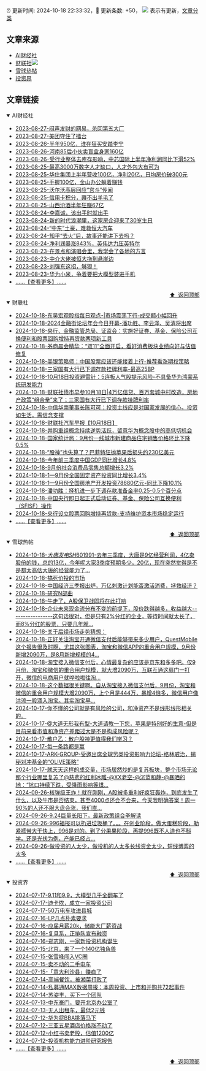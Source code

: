 ##

:alarm_clock: 更新时间: 2024-10-18 22:33:32，:rocket: 更新条数: +50， ![](/assets/dot.png) 表示有更新，[文章分类](/TAGS.md)

## 文章来源

- [AI财经社](#ai财经社)  
- [财联社](#财联社)![](/assets/dot.png)   
- [雪球热帖](#雪球热帖)  
- [投资界](#投资界)  

## 文章链接

<details open>
<summary id="ai财经社">
 AI财经社
</summary>


- [2023-08-27-闷声发财的网易，杀回第五大厂](https://www.aicaijing.com.cn/article/18610)  
- [2023-08-27-美团守住了擂台](https://www.aicaijing.com.cn/article/18611)  
- [2023-08-26-半年950亿，谁在狂买安踏李宁](https://www.aicaijing.com.cn/article/18607)  
- [2023-08-26-河南85后小伙卖盲盒身家160亿](https://www.aicaijing.com.cn/article/18608)  
- [2023-08-26-受行业整体去库存影响，中芯国际上半年净利润同比下滑52%](https://www.aicaijing.com.cn/article/18609)  
- [2023-08-25-最高3000万数字人才缺口，人才外包大有可为](https://www.aicaijing.com.cn/article/18601)  
- [2023-08-25-华住集团上半年营收100亿，净利20亿，日均房价破300元](https://www.aicaijing.com.cn/article/18602)  
- [2023-08-25-手握100亿，金山办公躺着赚钱](https://www.aicaijing.com.cn/article/18603)  
- [2023-08-25-沃尔沃高层回应“宫斗”传闻](https://www.aicaijing.com.cn/article/18604)  
- [2023-08-25-信用卡积分，薅不出羊毛了](https://www.aicaijing.com.cn/article/18605)  
- [2023-08-25-山西汾酒半年狂赚67亿](https://www.aicaijing.com.cn/article/18606)  
- [2023-08-24-李嘉诚，该出手时就出手](https://www.aicaijing.com.cn/article/18596)  
- [2023-08-24-新的时代浪潮里，这家房企迎来了30岁生日](https://www.aicaijing.com.cn/article/18597)  
- [2023-08-24-“中东”土豪，难救恒大汽车](https://www.aicaijing.com.cn/article/18598)  
- [2023-08-24-知乎“去火”后，故事还能讲下去吗？](https://www.aicaijing.com.cn/article/18599)  
- [2023-08-24-净利润暴涨843%，英伟达力压英特尔](https://www.aicaijing.com.cn/article/18600)  
- [2023-08-23-在景点和演唱会里，我学会了各地的方言](https://www.aicaijing.com.cn/article/18591)  
- [2023-08-23-中介大佬被恒大拖到悬崖边](https://www.aicaijing.com.cn/article/18592)  
- [2023-08-23-刘强东这招，够狠！](https://www.aicaijing.com.cn/article/18593)  
- [2023-08-23-华为小米，争着要把大模型装进手机](https://www.aicaijing.com.cn/article/18594)  
- [......【查看更多】......](/details/AI财经社.md)

<div align="right"><a href="#文章来源">⬆ &nbsp;返回顶部</a></div>
</details>

<details open>
<summary id="财联社">
 财联社
</summary>


- [2024-10-18-东吴宏观股指每日观点-|市场震荡下行-成交额小幅回升](https://www.cls.cn/detail/1829395)  
- [2024-10-18-2024金融街论坛年会今日开幕-潘功胜、李云泽、吴清将出席](https://www.cls.cn/detail/1829409)  
- [2024-10-18-央行、金融监管总局、证监会：实施好证券、基金、保险公司互换便利和股票回购增持再贷款两项新工具](https://www.cls.cn/detail/1829388)  
- [2024-10-18-券商晨会精华：“双11”全面开启，看好消费板块业绩向好与估值修复](https://www.cls.cn/detail/1829364)  
- [2024-10-18-美银策略师：中国股票应该还能接着上行-推荐看涨期权策略](https://www.cls.cn/detail/1829365)  
- [2024-10-18-三家国有大行已下调存款挂牌利率-最高25BP](https://www.cls.cn/detail/1829339)  
- [2024-10-18-10月18日投资避雷针：5连板人气股提示风险-不具备华为鸿蒙系统研发能力](https://www.cls.cn/detail/1829354)  
- [2024-10-18-财联社债市早参10月18日|4万亿信贷、百万套城中村改造，房地产政策“组合拳”来了；三家国有大行已下调存款挂牌利率](https://www.cls.cn/detail/1829372)  
- [2024-10-18-中信华南董事长陈可可：投资主线应是对国家发展的信心，投资如生活，需信念支撑](https://www.cls.cn/detail/1829401)  
- [2024-10-18-财联社汽车早报【10月18日】](https://www.cls.cn/detail/1829392)  
- [2024-10-18-并购重组概念持续逆势活跃，留意华为概念股中的高低切机会](https://www.cls.cn/detail/1829420)  
- [2024-10-18-国家统计局：9月份一线城市新建商品住宅销售价格环比下降0.5%](https://www.cls.cn/detail/1829452)  
- [2024-10-18-“股神”也失算了？巴菲特狂抛苹果后损失约230亿美元](https://www.cls.cn/detail/1829455)  
- [2024-10-18-今年前三季度中国GDP同比增长4.8%](https://www.cls.cn/detail/1829481)  
- [2024-10-18-9月份社会消费品零售总额增长3.2%](https://www.cls.cn/detail/1829465)  
- [2024-10-18-1—9月份全国固定资产投资同比增长3.4%](https://www.cls.cn/detail/1829504)  
- [2024-10-18-1—9月份全国房地产开发投资78680亿元-同比下降10.1%](https://www.cls.cn/detail/1829522)  
- [2024-10-18-潘功胜：择机进一步下调存款准备金率0.25-0.5个百分点](https://www.cls.cn/detail/1829572)  
- [2024-10-18-中国央行即日起正式启动证券、基金、保险公司互换便利（SFISF）操作](https://www.cls.cn/detail/1829584)  
- [2024-10-18-央行设立股票回购增持再贷款-支持维护资本市场稳定运行](https://www.cls.cn/detail/1829585)  
- [......【查看更多】......](/details/财联社.md)

<div align="right"><a href="#文章来源">⬆ &nbsp;返回顶部</a></div>
</details>

<details open>
<summary id="雪球热帖">
 雪球热帖
</summary>


- [2024-10-18-$大唐发电SH601991$-去年三季度，大唐是9亿经营利润，4亿卖股份的钱，总的13亿，今年呢大家3季度预期多少，20亿，现在突然觉得是不是都太高估大唐的经营能力了...](https://xueqiu.com/2889058130/308651140)  
- [2024-10-18-搞死价投的市场](https://xueqiu.com/2241249492/308524162)  
- [2024-10-18-中国经济三季报出炉，万亿刺激计划能否激活消费，拯救经济？](https://xueqiu.com/5773569265/308557311)  
- [2024-10-18-研究N部曲](https://xueqiu.com/7123126150/308553800)  
- [2024-10-18-牛走了，A股保卫战即将在此打响](https://xueqiu.com/9333565636/308534656)  
- [2024-10-18-企业未来现金流分布不变的前提下，股价跌得越多，收益越大-----------------这句话很对，但是只有2%分红的企业，等待时间就太长了，而8%分红的股票，只要几年就...](https://xueqiu.com/8790885129/308527297)  
- [2024-10-18-关于后续市场走势猜想：](https://xueqiu.com/7860276567/308625545)  
- [2024-10-18-正好关注淘宝开通微信支付后能够带来多少用户，QuestMobile这个报告很及时啊，尤其这张图表，淘宝和微信APP的重合用户规模，9月份新增2090万，是8月新增规模的4...](https://xueqiu.com/7318086163/308628510)  
- [2024-10-18-淘宝接入微信支付后，心情最复杂的应该是京东和多多吧。仅9月份，淘宝和微信的重合用户规模，就大增2090万，互联互通这扇门一打开，微信的电商用户就哗啦啦往淘...](https://xueqiu.com/3721066380/308643944)  
- [2024-10-18-这个数据很关键啊。自从淘宝接入微信支付后，9月份，淘宝和微信的重合用户规模大增2090万，上个月是444万，暴增4倍多，微信用户像洪流一般涌入淘宝。其实淘宝早...](https://xueqiu.com/9333565636/308648087)  
- [2024-10-17-你不懂的公司就是有风险的公司，和净资产不是线形线形相关的。](https://xueqiu.com/1247347556/308500644)  
- [2024-10-17-@大道无形我有型-大道请教一下您，苹果是特别好的生意-但是目前来看市值和净资产差距过大是不是构成风险呢？](https://xueqiu.com/8371348976/308498947)  
- [2024-10-17-散户乙：散户股神更值得我们学习？](https://xueqiu.com/7934656604/308490185)  
- [2024-10-17-每一条路都是赢](https://xueqiu.com/8790885129/308475245)  
- [2024-10-17-ARK-GROUP-受邀出席全球另类投资影响力论坛-格林威治，揭秘对冲基金的“OLIVE策略”](https://xueqiu.com/4736144700/308457253)  
- [2024-10-17-就天天这样的成交量，市场居然炒的是复苏板块，整个市场无论那个行业哪里复苏了@慈悲的红利冰雕-@XX老空-@沉蓝和静-@暴晒的地：“坑口持续下跌，受降雨影响等煤...](https://xueqiu.com/2241249492/308448967)  
- [2024-09-26-核弹级王炸！就在刚刚，A股被多重利好疯狂轰炸，到底发生了什么，以及牛市是否结束，甚至4000点还会不会来，今天我明确答案！周一90%的人还不服大盘会涨，我们直...](https://xueqiu.com/5011489057/305711102)  
- [2024-09-26-9.24巨量长阳下，最新政策组合拳解读](https://xueqiu.com/6615747670/305693448)  
- [2024-09-26-996福报可以扔进垃圾桶了。。。在创业阶段，做大蛋糕阶段，勒紧裤带大干快上，996是对的。到了分果果阶段，再提996既不人道也不科学。还是光伏为例，产能已经占...](https://xueqiu.com/9742512811/305691771)  
- [2024-09-26-做投资的人太少，做投机的人太多长线资金太少，短线博弈的太多](https://xueqiu.com/9887656769/305751974)  
- [......【查看更多】......](/details/雪球热帖.md)

<div align="right"><a href="#文章来源">⬆ &nbsp;返回顶部</a></div>
</details>

<details open>
<summary id="投资界">
 投资界
</summary>


- [2024-07-17-9.11和9.9，大模型几乎全翻车了](https://posts.careerengine.us/p/6697778c44726b29bffa3a09)  
- [2024-07-17-迪卡侬，成立一家投资公司](https://posts.careerengine.us/p/6697778c44726b29bffa3a01)  
- [2024-07-17-50万电车攻进县城](https://posts.careerengine.us/p/6697779c831e1d29eea44253)  
- [2024-07-16-LP几点朴素要求](https://posts.careerengine.us/p/669636a8720ed522248054dc)  
- [2024-07-16-应届月薪20k，储能大厂薪资战](https://posts.careerengine.us/p/669636a8720ed522248054d4)  
- [2024-07-16-复旦系，正排队宣布融资](https://posts.careerengine.us/p/66963699cb38e136a496986c)  
- [2024-07-16-郑志刚，一家新投资机构诞生](https://posts.careerengine.us/p/66963699cb38e136a4969874)  
- [2024-07-15-北京，来了一个140亿独角兽](https://posts.careerengine.us/p/6694db59a0c3ac562b61f9af)  
- [2024-07-15-张雪峰闯入VC圈](https://posts.careerengine.us/p/6694db59a0c3ac562b61f9b7)  
- [2024-07-15-卖不动的二手电车](https://posts.careerengine.us/p/6694db6836b2f1565d9b541a)  
- [2024-07-15-「意大利沙县」赚疯了](https://posts.careerengine.us/p/6694db6836b2f1565d9b5422)  
- [2024-07-14-高端餐饮，被湘菜打败了](https://posts.careerengine.us/p/6693862333c6e710d0bf9dc4)  
- [2024-07-14-私募通MAX数据周报：本周投资、上市和并购共72起事件](https://posts.careerengine.us/p/6693862333c6e710d0bf9dcc)  
- [2024-07-14-苏姿丰，买下一个团队](https://posts.careerengine.us/p/6693861481427510b2b9c123)  
- [2024-07-13-中东豪门，要开北京办公室了](https://posts.careerengine.us/p/66922794a876f80d113b51fe)  
- [2024-07-13-无人出租车，最低2元钱](https://posts.careerengine.us/p/669227b82202ae0dfac5d713)  
- [2024-07-12-华为将BBA挑落马下](https://posts.careerengine.us/p/6690a6c68082df14ead7eaac)  
- [2024-07-12-三亚五星酒店价格涨不动了](https://posts.careerengine.us/p/6690a6c68082df14ead7eaa4)  
- [2024-07-12-小红书卖老股，估值1200亿](https://posts.careerengine.us/p/6690a6b756b00014bcc00e8f)  
- [2024-07-12-投资机构能力进阶研究报告](https://posts.careerengine.us/p/6690a6b756b00014bcc00e87)  
- [......【查看更多】......](/details/投资界.md)

<div align="right"><a href="#文章来源">⬆ &nbsp;返回顶部</a></div>
</details>
